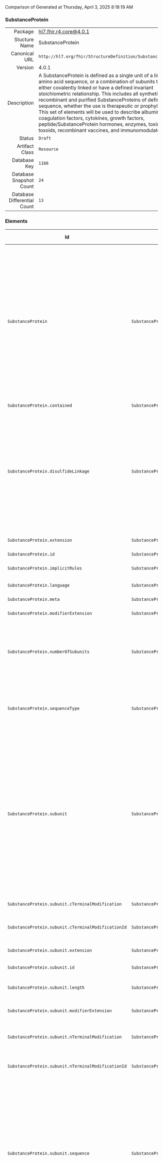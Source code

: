 Comparison of 
Generated at Thursday, April 3, 2025 8:18:19 AM

### SubstanceProtein

|      |     |
| ---: | --- |
| Package | hl7.fhir.r4.core@4.0.1 |
| Stucture Name | SubstanceProtein |
| Canonical URL | `http://hl7.org/fhir/StructureDefinition/SubstanceProtein` |
| Version | 4.0.1 |
| Description | A SubstanceProtein is defined as a single unit of a linear amino acid sequence, or a combination of subunits that are either covalently linked or have a defined invariant stoichiometric relationship. This includes all synthetic, recombinant and purified SubstanceProteins of defined sequence, whether the use is therapeutic or prophylactic. This set of elements will be used to describe albumins, coagulation factors, cytokines, growth factors, peptide/SubstanceProtein hormones, enzymes, toxins, toxoids, recombinant vaccines, and immunomodulators. |
| Status | `Draft` |
| Artifact Class | `Resource` |
| Database Key | `1166` |
| Database Snapshot Count | `24` |
| Database Differential Count | `13` |

### Elements

| Id | Path | Name | Base Path | Short | Cardinality | Collated Type | Binding Strength | Binding Value Set |
| -- | ---- | ---- | --------- | ----- | ----------- | ------------- | ---------------- | ----------------- |
| `SubstanceProtein` | `SubstanceProtein` | `SubstanceProtein` | SubstanceProtein | A SubstanceProtein is defined as a single unit of a linear amino acid sequence, or a combination of subunits that are either covalently linked or have a defined invariant stoichiometric relationship. This includes all synthetic, recombinant and purified SubstanceProteins of defined sequence, whether the use is therapeutic or prophylactic. This set of elements will be used to describe albumins, coagulation factors, cytokines, growth factors, peptide/SubstanceProtein hormones, enzymes, toxins, toxoids, recombinant vaccines, and immunomodulators | 0..* | SubstanceProtein |  |  |
| `SubstanceProtein.contained` | `SubstanceProtein.contained` | `contained` | DomainResource.contained | Contained, inline Resources | 0..* | Resource |  |  |
| `SubstanceProtein.disulfideLinkage` | `SubstanceProtein.disulfideLinkage` | `disulfideLinkage` | SubstanceProtein.disulfideLinkage | The disulphide bond between two cysteine residues either on the same subunit or on two different subunits shall be described. The position of the disulfide bonds in the SubstanceProtein shall be listed in increasing order of subunit number and position within subunit followed by the abbreviation of the amino acids involved. The disulfide linkage positions shall actually contain the amino acid Cysteine at the respective positions | 0..* | string |  |  |
| `SubstanceProtein.extension` | `SubstanceProtein.extension` | `extension` | DomainResource.extension | Additional content defined by implementations | 0..* | Extension |  |  |
| `SubstanceProtein.id` | `SubstanceProtein.id` | `id` | Resource.id | Logical id of this artifact | 0..1 | id |  |  |
| `SubstanceProtein.implicitRules` | `SubstanceProtein.implicitRules` | `implicitRules` | Resource.implicitRules | A set of rules under which this content was created | 0..1 | uri |  |  |
| `SubstanceProtein.language` | `SubstanceProtein.language` | `language` | Resource.language | Language of the resource content | 0..1 | code | `Required` | `http://hl7.org/fhir/ValueSet/all-languages` |
| `SubstanceProtein.meta` | `SubstanceProtein.meta` | `meta` | Resource.meta | Metadata about the resource | 0..1 | Meta |  |  |
| `SubstanceProtein.modifierExtension` | `SubstanceProtein.modifierExtension` | `modifierExtension` | DomainResource.modifierExtension | Extensions that cannot be ignored | 0..* | Extension |  |  |
| `SubstanceProtein.numberOfSubunits` | `SubstanceProtein.numberOfSubunits` | `numberOfSubunits` | SubstanceProtein.numberOfSubunits | Number of linear sequences of amino acids linked through peptide bonds. The number of subunits constituting the SubstanceProtein shall be described. It is possible that the number of subunits can be variable | 0..1 | integer |  |  |
| `SubstanceProtein.sequenceType` | `SubstanceProtein.sequenceType` | `sequenceType` | SubstanceProtein.sequenceType | The SubstanceProtein descriptive elements will only be used when a complete or partial amino acid sequence is available or derivable from a nucleic acid sequence | 0..1 | CodeableConcept |  |  |
| `SubstanceProtein.subunit` | `SubstanceProtein.subunit` | `subunit` | SubstanceProtein.subunit | This subclause refers to the description of each subunit constituting the SubstanceProtein. A subunit is a linear sequence of amino acids linked through peptide bonds. The Subunit information shall be provided when the finished SubstanceProtein is a complex of multiple sequences; subunits are not used to delineate domains within a single sequence. Subunits are listed in order of decreasing length; sequences of the same length will be ordered by decreasing molecular weight; subunits that have identical sequences will be repeated multiple times | 0..* | BackboneElement |  |  |
| `SubstanceProtein.subunit.cTerminalModification` | `SubstanceProtein.subunit.cTerminalModification` | `cTerminalModification` | SubstanceProtein.subunit.cTerminalModification | The modification at the C-terminal shall be specified | 0..1 | string |  |  |
| `SubstanceProtein.subunit.cTerminalModificationId` | `SubstanceProtein.subunit.cTerminalModificationId` | `cTerminalModificationId` | SubstanceProtein.subunit.cTerminalModificationId | Unique identifier for molecular fragment modification based on the ISO 11238 Substance ID | 0..1 | Identifier |  |  |
| `SubstanceProtein.subunit.extension` | `SubstanceProtein.subunit.extension` | `extension` | Element.extension | Additional content defined by implementations | 0..* | Extension |  |  |
| `SubstanceProtein.subunit.id` | `SubstanceProtein.subunit.id` | `id` | Element.id | Unique id for inter-element referencing | 0..1 | id |  |  |
| `SubstanceProtein.subunit.length` | `SubstanceProtein.subunit.length` | `length` | SubstanceProtein.subunit.length | Length of linear sequences of amino acids contained in the subunit | 0..1 | integer |  |  |
| `SubstanceProtein.subunit.modifierExtension` | `SubstanceProtein.subunit.modifierExtension` | `modifierExtension` | BackboneElement.modifierExtension | Extensions that cannot be ignored even if unrecognized | 0..* | Extension |  |  |
| `SubstanceProtein.subunit.nTerminalModification` | `SubstanceProtein.subunit.nTerminalModification` | `nTerminalModification` | SubstanceProtein.subunit.nTerminalModification | The name of the fragment modified at the N-terminal of the SubstanceProtein shall be specified | 0..1 | string |  |  |
| `SubstanceProtein.subunit.nTerminalModificationId` | `SubstanceProtein.subunit.nTerminalModificationId` | `nTerminalModificationId` | SubstanceProtein.subunit.nTerminalModificationId | Unique identifier for molecular fragment modification based on the ISO 11238 Substance ID | 0..1 | Identifier |  |  |
| `SubstanceProtein.subunit.sequence` | `SubstanceProtein.subunit.sequence` | `sequence` | SubstanceProtein.subunit.sequence | The sequence information shall be provided enumerating the amino acids from N- to C-terminal end using standard single-letter amino acid codes. Uppercase shall be used for L-amino acids and lowercase for D-amino acids. Transcribed SubstanceProteins will always be described using the translated sequence; for synthetic peptide containing amino acids that are not represented with a single letter code an X should be used within the sequence. The modified amino acids will be distinguished by their position in the sequence | 0..1 | string |  |  |
| `SubstanceProtein.subunit.sequenceAttachment` | `SubstanceProtein.subunit.sequenceAttachment` | `sequenceAttachment` | SubstanceProtein.subunit.sequenceAttachment | The sequence information shall be provided enumerating the amino acids from N- to C-terminal end using standard single-letter amino acid codes. Uppercase shall be used for L-amino acids and lowercase for D-amino acids. Transcribed SubstanceProteins will always be described using the translated sequence; for synthetic peptide containing amino acids that are not represented with a single letter code an X should be used within the sequence. The modified amino acids will be distinguished by their position in the sequence | 0..1 | Attachment |  |  |
| `SubstanceProtein.subunit.subunit` | `SubstanceProtein.subunit.subunit` | `subunit` | SubstanceProtein.subunit.subunit | Index of primary sequences of amino acids linked through peptide bonds in order of decreasing length. Sequences of the same length will be ordered by molecular weight. Subunits that have identical sequences will be repeated and have sequential subscripts | 0..1 | integer |  |  |
| `SubstanceProtein.text` | `SubstanceProtein.text` | `text` | DomainResource.text | Text summary of the resource, for human interpretation | 0..1 | Narrative |  |  |
### Empty Projection

This Structure (Resource) resulted in no projection (no mappings to other packages).

